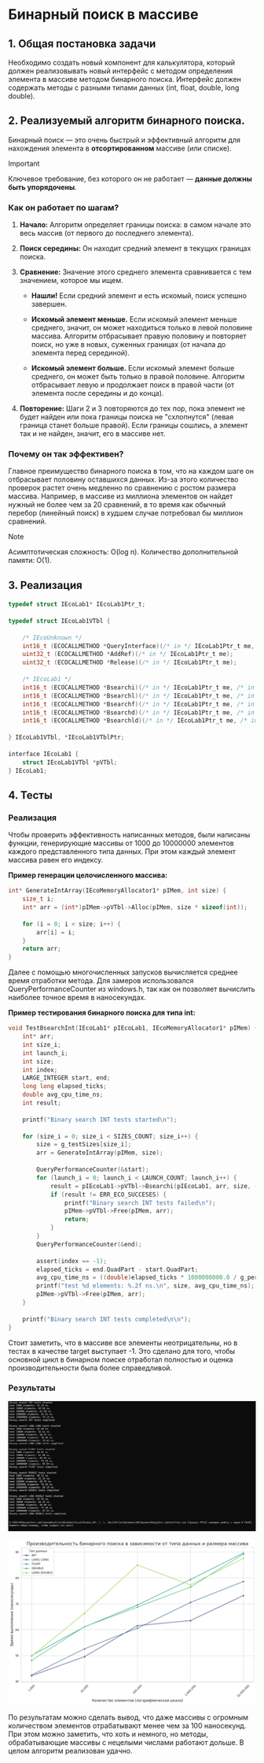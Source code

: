 # Бинарный поиск в массиве

## 1. Общая постановка задачи

Необходимо создать новый компонент для калькулятора, который должен
реализовывать новый интерфейс с методом определения элемента в массиве методом бинарного поиска. Интерфейс должен содержать методы с разными типами данных (int, float, double, long double).

## 2. Реализуемый алгоритм бинарного поиска.

Бинарный поиск — это очень быстрый и эффективный алгоритм для нахождения элемента в **отсортированном** массиве (или списке). 

> [!IMPORTANT]
Ключевое требование, без которого он не работает — **данные должны быть упорядочены**.

### Как он работает по шагам?

1. **Начало:** Алгоритм определяет границы поиска: в самом начале это весь массив (от первого до последнего элемента).
    
2. **Поиск середины:** Он находит средний элемент в текущих границах поиска.
    
3. **Сравнение:** Значение этого среднего элемента сравнивается с тем значением, которое мы ищем.
    
    - **Нашли!** Если средний элемент и есть искомый, поиск успешно завершен.
        
    - **Искомый элемент меньше.** Если искомый элемент меньше среднего, значит, он может находиться только в левой половине массива. Алгоритм отбрасывает правую половину и повторяет поиск, но уже в новых, суженных границах (от начала до элемента перед серединой).
        
    - **Искомый элемент больше.** Если искомый элемент больше среднего, он может быть только в правой половине. Алгоритм отбрасывает левую и продолжает поиск в правой части (от элемента после середины и до конца).
        
4. **Повторение:** Шаги 2 и 3 повторяются до тех пор, пока элемент не будет найден или пока границы поиска не "схлопнутся" (левая граница станет больше правой). Если границы сошлись, а элемент так и не найден, значит, его в массиве нет.
    

### Почему он так эффективен?

Главное преимущество бинарного поиска в том, что на каждом шаге он отбрасывает половину оставшихся данных. Из-за этого количество проверок растет очень медленно по сравнению с ростом размера массива. Например, в массиве из миллиона элементов он найдет нужный не более чем за 20 сравнений, в то время как обычный перебор (линейный поиск) в худшем случае потребовал бы миллион сравнений.

> [!NOTE] 
> Асимптотическая сложность: O(log n).
> Количество дополнительной памяти: O(1).

## 3. Реализация

```c
typedef struct IEcoLab1* IEcoLab1Ptr_t;

typedef struct IEcoLab1VTbl {

    /* IEcoUnknown */
    int16_t (ECOCALLMETHOD *QueryInterface)(/* in */ IEcoLab1Ptr_t me, /* in */ const UGUID* riid, /* out */ voidptr_t* ppv);
    uint32_t (ECOCALLMETHOD *AddRef)(/* in */ IEcoLab1Ptr_t me);
    uint32_t (ECOCALLMETHOD *Release)(/* in */ IEcoLab1Ptr_t me);

    /* IEcoLab1 */
	int16_t (ECOCALLMETHOD *Bsearchi)(/* in */ IEcoLab1Ptr_t me, /* in */ const int* arr, /* in */ const int n, /* in */ const int target, /* out */ int* index);
	int16_t (ECOCALLMETHOD *Bsearchl)(/* in */ IEcoLab1Ptr_t me, /* in */ const long long* arr, /* in */ const int n, /* in */ const long long target, /* out */ int* index);
	int16_t (ECOCALLMETHOD *Bsearchf)(/* in */ IEcoLab1Ptr_t me, /* in */ const float* arr, /* in */ const int n, /* in */ const float target, /* out */ int* index);
	int16_t (ECOCALLMETHOD *Bsearchd)(/* in */ IEcoLab1Ptr_t me, /* in */ const double* arr, /* in */ const int n, /* in */ const double target, /* out */ int* index);
	int16_t (ECOCALLMETHOD *Bsearchld)(/* in */ IEcoLab1Ptr_t me, /* in */ const long double* arr, /* in */ const int n, /* in */ const long double target, /* out */ int* index);

} IEcoLab1VTbl, *IEcoLab1VTblPtr;

interface IEcoLab1 {
    struct IEcoLab1VTbl *pVTbl;
} IEcoLab1;
```

## 4. Тесты

### Реализация

Чтобы проверить эффективность написанных методов, были написаны функции, генерирующие массивы от 1000 до 10000000 элементов каждого представленного типа данных. При этом каждый элемент массива равен его индексу.

**Пример генерации целочисленного массива:**
```c
int* GenerateIntArray(IEcoMemoryAllocator1* pIMem, int size) {
    size_t i;
    int* arr = (int*)pIMem->pVTbl->Alloc(pIMem, size * sizeof(int));

    for (i = 0; i < size; i++) {
        arr[i] = i;
    }
    return arr;
}
```

Далее с помощью многочисленных запусков вычисляется среднее время отработки метода. Для замеров использовался QueryPerformanceCounter из windows.h, так как он позволяет вычислить наиболее точное время в наносекундах.

**Пример тестирования бинарного поиска для типа int:**
```c
void TestBsearchInt(IEcoLab1* pIEcoLab1, IEcoMemoryAllocator1* pIMem) {
    int* arr;
    int size_i;
    int launch_i;
    int size;
    int index;
    LARGE_INTEGER start, end;
    long long elapsed_ticks;
    double avg_cpu_time_ns;
    int result;

    printf("Binary search INT tests started\n");

    for (size_i = 0; size_i < SIZES_COUNT; size_i++) {
        size = g_testSizes[size_i];
        arr = GenerateIntArray(pIMem, size);

        QueryPerformanceCounter(&start);
        for (launch_i = 0; launch_i < LAUNCH_COUNT; launch_i++) {
            result = pIEcoLab1->pVTbl->Bsearchi(pIEcoLab1, arr, size, -1, &index);
            if (result != ERR_ECO_SUCCESES) {
                printf("Binary search INT tests failed\n");
                pIMem->pVTbl->Free(pIMem, arr);
                return;
            }
        }
        QueryPerformanceCounter(&end);

        assert(index == -1);
        elapsed_ticks = end.QuadPart - start.QuadPart;
        avg_cpu_time_ns = ((double)elapsed_ticks * 1000000000.0 / g_performanceFrequency.QuadPart) / LAUNCH_COUNT;
        printf("test %d elements: %.2f ns.\n", size, avg_cpu_time_ns);
        pIMem->pVTbl->Free(pIMem, arr);
    }

    printf("Binary search INT tests completed\n\n");
}
```

Стоит заметить, что в массиве все элементы неотрицательны, но в тестах в качестве target выступает -1. Это сделано для того, чтобы основной цикл в бинарном поиске отработал полностью и оценка производительности была более справедливой.

### Результаты

![Terminal](https://github.com/VladZF/Eco.Lab1/blob/master/Pictures/Terminal.png)

![Charts](https://github.com/VladZF/Eco.Lab1/blob/master/Pictures/Charts.png)

По результатам можно сделать вывод, что даже массивы с огромным количеством элементов отрабатывают менее чем за 100 наносекунд. При этом можно заметить, что хоть и немного, но методы, обрабатывающие массивы с нецелыми числами работают дольше. В целом алгоритм реализован удачно. 